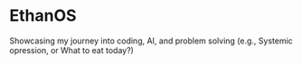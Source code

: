 # EthanOS
Showcasing my journey into coding, AI, and problem solving (e.g., Systemic opression, or What to eat today?)

